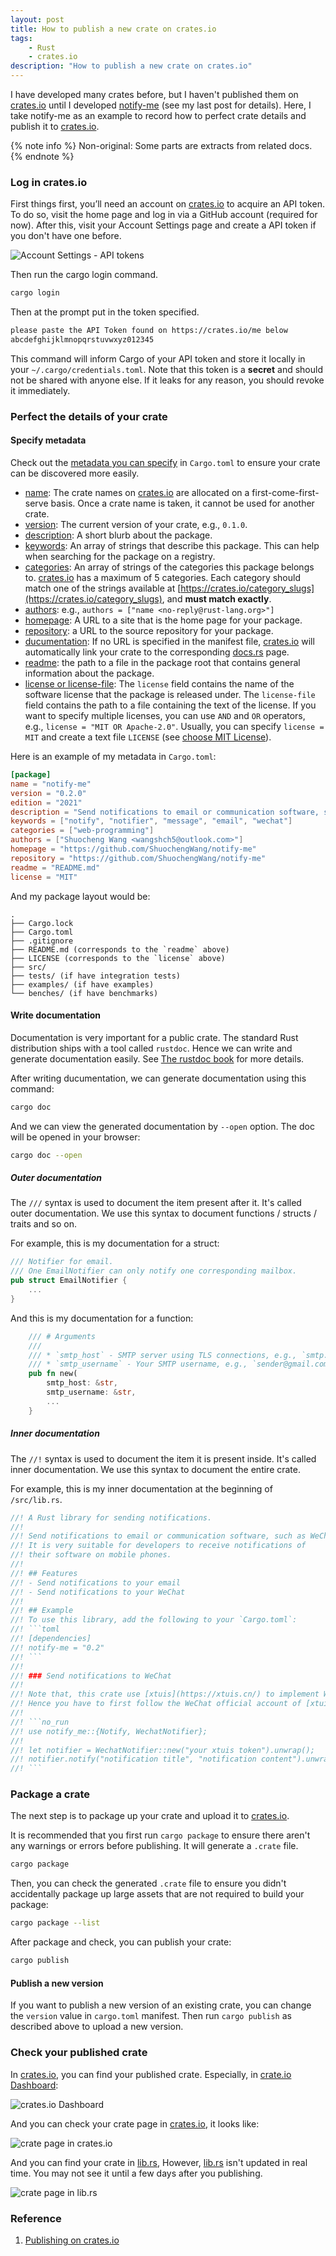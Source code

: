 ```yaml
---
layout: post
title: How to publish a new crate on crates.io
tags:
    - Rust
    - crates.io
description: "How to publish a new crate on crates.io"
---
```


I have developed many crates before, but I haven't published them on [crates.io](https://crates.io/)
until I developed [notify-me](https://github.com/ShuochengWang/notify-me) (see my last post for details).
Here, I take notify-me as an example to record how to perfect crate details and publish it to [crates.io](https://crates.io/).

<!-- more -->

{% note info %}
Non-original: Some parts are extracts from related docs.
{% endnote %}

### Log in crates.io

First things first, you’ll need an account on [crates.io](https://crates.io/) to acquire an API token. To do so, visit the home page and log in via a GitHub account (required for now). After this, visit your Account Settings page and create a API token if you don't have one before.

![Account Settings - API tokens](../../../images/2023-03-02-How-to-publish-a-new-crate-on-crates-io/crates_io_token.png)

Then run the cargo login command.

```bash
cargo login
```

Then at the prompt put in the token specified.

```bash
please paste the API Token found on https://crates.io/me below
abcdefghijklmnopqrstuvwxyz012345
```

This command will inform Cargo of your API token and store it locally in your `~/.cargo/credentials.toml`. Note that this token is a **secret** and should not be shared with anyone else. If it leaks for any reason, you should revoke it immediately.

### Perfect the details of your crate

#### Specify metadata

Check out the [metadata you can specify](https://doc.rust-lang.org/stable/cargo/reference/manifest.html) in `Cargo.toml` to ensure your crate can be discovered more easily.

- [name](https://doc.rust-lang.org/stable/cargo/reference/manifest.html#the-name-field):
The crate names on [crates.io](https://crates.io/) are allocated on a first-come-first-serve basis.
Once a crate name is taken, it cannot be used for another crate.
- [version](https://doc.rust-lang.org/stable/cargo/reference/manifest.html#the-version-field):
The current version of your crate, e.g., `0.1.0`.
- [description](https://doc.rust-lang.org/stable/cargo/reference/manifest.html#the-description-field):
A short blurb about the package.
- [keywords](https://doc.rust-lang.org/stable/cargo/reference/manifest.html#the-keywords-field):
An array of strings that describe this package.
This can help when searching for the package on a registry.
- [categories](https://doc.rust-lang.org/stable/cargo/reference/manifest.html#the-categories-field):
An array of strings of the categories this package belongs to.
[crates.io](https://crates.io/) has a maximum of 5 categories.
Each category should match one of the strings available at [https://crates.io/category_slugs](https://crates.io/category_slugs), and **must match exactly**.
- [authors](https://doc.rust-lang.org/stable/cargo/reference/manifest.html#the-authors-field):
e.g., `authors = ["name <no-reply@rust-lang.org>"]`
- [homepage](https://doc.rust-lang.org/stable/cargo/reference/manifest.html#the-homepage-field):
A URL to a site that is the home page for your package.
- [repository](https://doc.rust-lang.org/stable/cargo/reference/manifest.html#the-repository-field):
a URL to the source repository for your package.
- [ducumentation](https://doc.rust-lang.org/stable/cargo/reference/manifest.html#the-documentation-field):
If no URL is specified in the manifest file, [crates.io](https://crates.io/) will automatically link your crate to the corresponding [docs.rs](https://docs.rs/) page.
- [readme](https://doc.rust-lang.org/stable/cargo/reference/manifest.html#the-readme-field):
the path to a file in the package root  that contains general information about the package.
- [license or license-file](https://doc.rust-lang.org/stable/cargo/reference/manifest.html#the-license-and-license-file-fields):
The `license` field contains the name of the software license that the package is released under.
The `license-file` field contains the path to a file containing the text of the license.
If you want to specify multiple licenses, you can use `AND` and `OR` operators, e.g., `license = "MIT OR Apache-2.0"`.
Usually, you can specify `license = MIT` and create a text file `LICENSE` (see [choose MIT License](https://choosealicense.com/licenses/mit/)).

Here is an example of my metadata in `Cargo.toml`:

```toml
[package]
name = "notify-me"
version = "0.2.0"
edition = "2021"
description = "Send notifications to email or communication software, such as WeChat."
keywords = ["notify", "notifier", "message", "email", "wechat"]
categories = ["web-programming"]
authors = ["Shuocheng Wang <wangshch5@outlook.com>"]
homepage = "https://github.com/ShuochengWang/notify-me"
repository = "https://github.com/ShuochengWang/notify-me"
readme = "README.md"
license = "MIT"
```

And my package layout would be:

```layout
.
├── Cargo.lock
├── Cargo.toml
├── .gitignore
├── README.md (corresponds to the `readme` above)
├── LICENSE (corresponds to the `license` above)
├── src/
├── tests/ (if have integration tests)
├── examples/ (if have examples)
└── benches/ (if have benchmarks)
```

#### Write documentation

Documentation is very important for a public crate.
The standard Rust distribution ships with a tool called `rustdoc`.
Hence we can write and generate documentation easily.
See [The rustdoc book](https://doc.rust-lang.org/rustdoc/index.html) for more details.

After writing ducumentation, we can generate documentation using this command:

```bash
cargo doc
```

And we can view the generated documentation by `--open` option. The doc will be opened in your browser:

```bash
cargo doc --open
```

##### Outer documentation

The `///` syntax is used to document the item present after it. It's called outer documentation.
We use this syntax to document functions / structs / traits and so on.

For example, this is my documentation for a struct:

```rust
/// Notifier for email.
/// One EmailNotifier can only notify one corresponding mailbox.
pub struct EmailNotifier {
    ...
}
```

And this is my documentation for a function:

```rust
    /// # Arguments
    ///
    /// * `smtp_host` - SMTP server using TLS connections, e.g., `smtp.gmail.com`
    /// * `smtp_username` - Your SMTP username, e.g., `sender@gmail.com`
    pub fn new(
        smtp_host: &str,
        smtp_username: &str,
        ...
    }
```

##### Inner documentation

The `//!` syntax is used to document the item it is present inside. It's called inner documentation.
We use this syntax to document the entire crate.

For example, this is my inner documentation at the beginning of `/src/lib.rs`.

```rust
//! A Rust library for sending notifications.
//!
//! Send notifications to email or communication software, such as WeChat.
//! It is very suitable for developers to receive notifications of
//! their software on mobile phones.
//!
//! ## Features
//! - Send notifications to your email
//! - Send notifications to your WeChat
//!
//! ## Example
//! To use this library, add the following to your `Cargo.toml`:
//! ```toml
//! [dependencies]
//! notify-me = "0.2"
//! ```
//!
//! ### Send notifications to WeChat
//!
//! Note that, this crate use [xtuis](https://xtuis.cn/) to implement WeChat notifications.
//! Hence you have to first follow the WeChat official account of [xtuis](https://xtuis.cn/) and get the `token`.
//!
//! ```no_run
//! use notify_me::{Notify, WechatNotifier};
//!
//! let notifier = WechatNotifier::new("your xtuis token").unwrap();
//! notifier.notify("notification title", "notification content").unwrap();
//! ```
```

### Package a crate

The next step is to package up your crate and upload it to [crates.io](https://crates.io/).

It is recommended that you first run `cargo package` to ensure there aren't any warnings or errors before publishing.
It will generate a `.crate` file.

```bash
cargo package
```

Then, you can check the generated `.crate` file to ensure you didn't accidentally package up large assets that are not required to build your package:

```bash
cargo package --list
```

After package and check, you can publish your crate:

```bash
cargo publish
```

#### Publish a new version

If you want to publish a new version of an existing crate, you can change the `version` value in `cargo.toml` manifest.
Then run `cargo publish` as described above to upload a new version.

### Check your published crate

In [crates.io](https://crates.io/), you can find your published crate.
Especially, in [crate.io Dashboard](https://crates.io/dashboard):

![crates.io Dashboard](../../../images/2023-03-02-How-to-publish-a-new-crate-on-crates-io/crates_io_dashboard.png)

And you can check your crate page in [crates.io](https://crates.io/), it looks like:

![crate page in crates.io](../../../images/2023-03-02-How-to-publish-a-new-crate-on-crates-io/crates_io_crate.png)

And you can find your crate in [lib.rs](https://lib.rs/),
However, [lib.rs](https://lib.rs/) isn't updated in real time.
You may not see it until a few days after you publishing.

![crate page in lib.rs](../../../images/2023-03-02-How-to-publish-a-new-crate-on-crates-io/lib_rs_crate.png)

### Reference

1. [Publishing on crates.io](https://doc.rust-lang.org/stable/cargo/reference/publishing.html)
